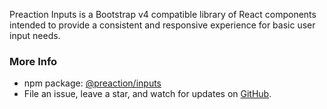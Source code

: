 Preaction Inputs is a Bootstrap v4 compatible library of React components intended to provide a consistent and responsive experience for basic user input needs.

### More Info

- npm package: [@preaction/inputs](https://www.npmjs.com/package/@preaction/inputs)
- File an issue, leave a star, and watch for updates on [GitHub](https://github.com/duhdugg/preaction-inputs).
